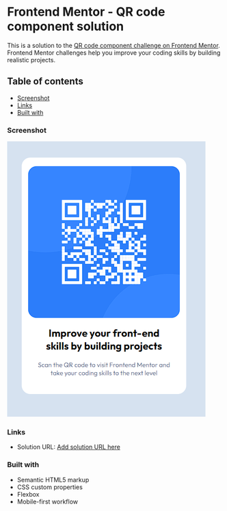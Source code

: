 # Frontend Mentor - QR code component solution

This is a solution to the [QR code component challenge on Frontend Mentor](https://www.frontendmentor.io/challenges/qr-code-component-iux_sIO_H). Frontend Mentor challenges help you improve your coding skills by building realistic projects. 

## Table of contents
  - [Screenshot](#screenshot)
  - [Links](#links)
  - [Built with](#built-with)

### Screenshot

![](./image.png)


### Links
- Solution URL: [Add solution URL here](https://gusstavow.github.io/frontend-mentor-qr-code-component/)

### Built with

- Semantic HTML5 markup
- CSS custom properties
- Flexbox
- Mobile-first workflow


